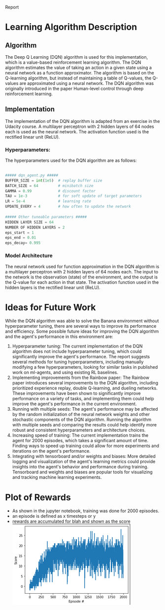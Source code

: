 Report

# Learning Algorithm Description
## Algorithm
The Deep Q Learning (DQN) algorithm is used for this implementation, which is a value-based reinforcement learning algorithm. The DQN algorithm estimates the value of taking an action in a given state using a neural network as a function approximator. The algorithm is based on the Q-learning algorithm, but instead of maintaining a table of Q-values, the Q-values are approximated using a neural network. The DQN algorithm was originally introduced in the paper Human-level control through deep reinforcement learning.

## Implementation
The implementation of the DQN algorithm is adapted from an exercise in the Udacity course. A multilayer perceptron with 2 hidden layers of 64 nodes each is used as the neural network. The activation function used is the rectified linear unit (ReLU).

### Hyperparameters:

The hyperparameters used for the DQN algorithm are as follows:

```python

##### dqn_agent.py #####
BUFFER_SIZE = int(1e5)  # replay buffer size
BATCH_SIZE = 64         # minibatch size
GAMMA = 0.99            # discount factor
TAU = 1e-3              # for soft update of target parameters
LR = 5e-4               # learning rate 
UPDATE_EVERY = 4        # how often to update the network

##### Other tuneable parameters #####
HIDDEN LAYER SIZE = 64
NUMBER OF HIDDEN LAYERS = 2
eps_start = 1
eps_end = 0.01
eps_decay= 0.995
```

### Model Architecture
The neural network used for function approximation in the DQN algorithm is a multilayer perceptron with 2 hidden layers of 64 nodes each. The input to the network is the observation (state) of the environment, and the output is the Q-value for each action in that state. The activation function used in the hidden layers is the rectified linear unit (ReLU).

# Ideas for Future Work
While the DQN algorithm was able to solve the Banana environment without hyperparameter tuning, there are several ways to improve its performance and efficiency. Some possible future ideas for improving the DQN algorithm and the agent's performance in this environment are:

1. Hyperparameter tuning: The current implementation of the DQN algorithm does not include hyperparameter tuning, which could significantly improve the agent's performance. The report suggests several methods for tuning hyperparameters, including manually modifying a few hyperparameters, looking for similar tasks in published work on ml-agents, and using existing RL baselines.
2. Implementing improvements from the Rainbow paper: The Rainbow paper introduces several improvements to the DQN algorithm, including prioritized experience replay, double Q-learning, and dueling networks. These improvements have been shown to significantly improve performance on a variety of tasks, and implementing them could help improve the agent's performance in the current environment.
3. Running with multiple seeds: The agent's performance may be affected by the random initialization of the neural network weights and other stochastic components of the DQN algorithm. Running the algorithm with multiple seeds and comparing the results could help identify more robust and consistent hyperparameters and architecture choices.
4. Increasing speed of training: The current implementation trains the agent for 2000 episodes, which takes a significant amount of time. Finding ways to speed up training could allow for more experiments and iterations on the agent's performance.
5. Integrating with tensorboard and/or weights and biases: More detailed logging and visualization of the agent's learning metrics could provide insights into the agent's behavior and performance during training. Tensorboard and weights and biases are popular tools for visualizing and tracking machine learning experiments.

# Plot of Rewards
* As shown in the jupyter notebook, training was done for 2000 episodes.  
* an episode is defined as x timesteps or y
* rewards are accumulated for blah and shown as the score
![Episode rewards](2000_episode_rewards_plot_3.png "Episode rewards")

